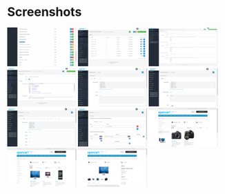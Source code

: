 # Screenshots

[![./assets/1_thumb.png](./assets/1_thumb.png)](./assets/1.png)
[![./assets/2_thumb.png](./assets/2_thumb.png)](./assets/2.png)
[![./assets/3_thumb.png](./assets/3_thumb.png)](./assets/3.png)
[![./assets/4_thumb.png](./assets/4_thumb.png)](./assets/4.png)
[![./assets/5_thumb.png](./assets/5_thumb.png)](./assets/5.png)
[![./assets/6_thumb.png](./assets/6_thumb.png)](./assets/6.png)
[![./assets/7_thumb.png](./assets/7_thumb.png)](./assets/7.png)
[![./assets/8_thumb.png](./assets/8_thumb.png)](./assets/8.png)
[![./assets/9_thumb.png](./assets/9_thumb.png)](./assets/9.png)
[![./assets/10_thumb.png](./assets/10_thumb.png)](./assets/10.png)
[![./assets/11_thumb.png](./assets/11_thumb.png)](./assets/11.png)
